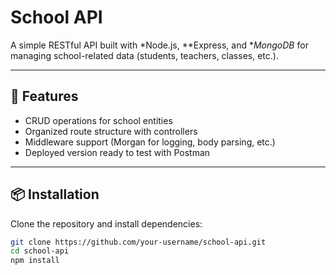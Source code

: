 # School API

A simple RESTful API built with *Node.js, **Express, and **MongoDB* for managing school-related data (students, teachers, classes, etc.).

---

## 🚀 Features
- CRUD operations for school entities
- Organized route structure with controllers
- Middleware support (Morgan for logging, body parsing, etc.)
- Deployed version ready to test with Postman

---

## 📦 Installation

Clone the repository and install dependencies:

```bash
git clone https://github.com/your-username/school-api.git
cd school-api
npm install
